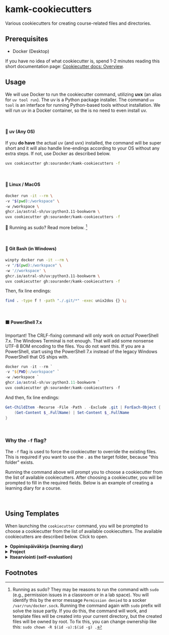 # kamk-cookiecutters

Various cookiecutters for creating course-related files and directories.

## Prerequisites

* Docker (Desktop)

If you have no idea of what cookiecutter is, spend 1-2 minutes reading this short documentation page: [Cookiecutter docs: Overview](https://cookiecutter.readthedocs.io/en/latest/overview.html).

## Usage

We will use Docker to run the cookiecutter command, utilizing **uvx** (an alias for `uv tool run`). The uv is a Python package installer. The command `uv tool` is an interface for running Python-based tools without installation. We will run uv in a Docker container, so the is no need to even install uv. 

&nbsp;

#### 🐍 uv (Any OS)

If you **do have** the actual uv (and uvx) installed, the command will be super short and it will also handle line-endings according to your OS without any extra steps. If not, use Docker as described below.

```bash
uvx cookiecutter gh:sourander/kamk-cookiecutters -f
```

&nbsp;

#### 🐧 Linux / MacOS

```bash
docker run -it --rm \
-v "$(pwd):/workspace" \
-w /workspace \
ghcr.io/astral-sh/uv:python3.11-bookworm \
uvx cookiecutter gh:sourander/kamk-cookiecutters -f
```

🔑 Running as sudo? Read more below. [^1]

&nbsp;

#### 🔷 Git Bash (in Windows)

```bash
winpty docker run -it --rm \
-v "/$(pwd):/workspace" \
-w '//workspace' \
ghcr.io/astral-sh/uv:python3.11-bookworm \
uvx cookiecutter gh:sourander/kamk-cookiecutters -f
```

Then, fix line endings:

```bash
find . -type f ! -path "./.git/*" -exec unix2dos {} \;
```

&nbsp;

#### 🟦 PowerShell 7.x

Important! The CRLF-fixing command will only work on *actual* PowerShell 7.x. The Windows Terminal is not enough. That will add some nonsense UTF-8 BOM encoding to the files. You do not want this. If you are a PowerShell, start using the PowerShell 7.x instead of the legacy Windows PowerShell that OS ships with.

```powershell
docker run -it --rm `
-v "${PWD}:/workspace" `
-w /workspace `
ghcr.io/astral-sh/uv:python3.11-bookworm `
uvx cookiecutter gh:sourander/kamk-cookiecutters -f
```

And then, fix line endings:

```powershell
Get-ChildItem -Recurse -File -Path . -Exclude .git | ForEach-Object {
    (Get-Content $_.FullName) | Set-Content $_.FullName
}
```

&nbsp;

### Why the `-f` flag?

The `-f` flag is used to force the cookiecutter to override the existing files. This is required if you want to use the `.` as the target folder, because "this folder" exists.

Running the command above will prompt you to choose a cookiecutter from the list of available cookiecutters. After choosing a cookiecutter, you will be prompted to fill in the required fields. Below is an example of creating a learning diary for a course.

&nbsp;

## Using Templates

When launching the `cookiecutter` command, you will be prompted to choose a cookiecutter from the list of available cookiecutters. The available cookiecutters are described below. Click to open.

<details>
<summary><strong>Oppimispäiväkirja (learning diary)</strong></summary>

![asciinema recording](doc-assets/cookiecutter.gif)

**Animaatio 1:** *Oppimispäiväkirja -mallin valinta ja täyttö.*

**TIP:** If you are interested in creating similar GIF animations, you can use tool `asciinema` for recording and `agg` for GIF conversion. The tools may not be compatible with Windows.

The steps and brief explanations are in the table below:

| Step              | Explanation                                                                       |
| ----------------- | --------------------------------------------------------------------------------- |
| Select a template | 1                                                                                 |
| Course name       | The name of the course you are in. The default value is always shown in brackets. |
| Course slug       | A slugified course name. You typically do not need to change this.                |
| Containing folder | The default is the current folder (`.`). Default requires the `-f` flag.          |
| Author            | Your Full Name.                                                                   |

How to write a learning diary? Read from [Oppimispäiväkirja 101](https://sourander.github.io/oat) (in Finnish).
</details>

<details>
<summary><strong>Project</strong></summary>

![asciinema recording](doc-assets/project-cookie.gif)

**Animaatio 1:** *Projekti -mallin valinta ja täyttö.*

The steps and brief explanations are in the table below:

| Step              | Explanation                                                                 |
| ----------------- | --------------------------------------------------------------------------- |
| Select a template | 2                                                                           |
| Course name       | The name of the course you are in.                                          |
| Group name        | The name of the group you are in.                                           |
| Group authors     | The names of the group members. Separate with a comma.                      |
| Project name      | The name of the project your group is building.                             |
| Project slug      | A slugified project name. Only use a-z and dash. No whitespace, no symbols. |
| Containing folder | The default is the current folder (`.`). Default requires the `-f` flag.    |

How to write a project documentation? The template itself includes a guide for this! Also, the introduction lesson of the course will guide you through the process. If not, ask your teacher.
</details>

<details>
<summary><strong>Itsearviointi (self-evaluation)</strong></summary>

The Itsearviointi example lacks the GIF-animation, since the process is similar to the previous ones. If you want to see what the Cookiecutter-prompting process looks like, check either of the previous examples. The questions and their descriptions are in the table below:

| Step              | Explanation                                                              |
| ----------------- | ------------------------------------------------------------------------ |
| Select a template | 3                                                                        |
| Course name       | The name of the course you are in.                                       |
| Course slug       | A slugified course name. You typically do not need to change this.       |
| Containing folder | The default is the current folder (`.`). Default requires the `-f` flag. |
| Author            | Your Full Name.                                                          |

</details>


## Footnotes

[^1]: Running as sudo? They may be reasons to run the command with `sudo` (e.g., permission issues in a classroom or in a lab space). You will identify this by the error message `Permission denied` to a socker `/var/run/docker.sock`. Running the command again with `sudo` prefix will solve the issue partly. If you do this, the command will work, and template files will be created into your current directory, but the created files will be owned by root. To fix this, you can change ownership like this: `sudo chown -R $(id -u):$(id -g) .`
